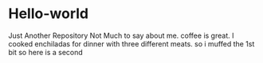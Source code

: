 # Hello-world
Just Another Repository
Not Much to say about me. coffee is great.
I cooked enchiladas for dinner with three different meats.
so i muffed the 1st bit so here is a second
